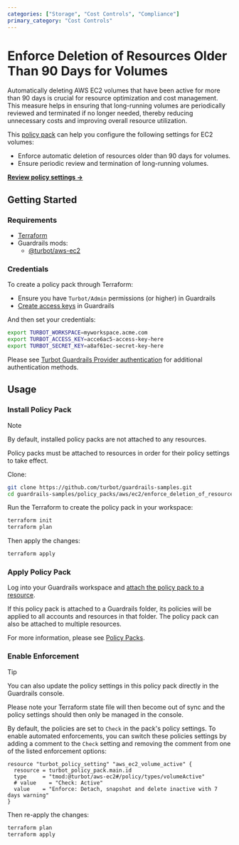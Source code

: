 ```yaml
---
categories: ["Storage", "Cost Controls", "Compliance"]
primary_category: "Cost Controls"
---
```


# Enforce Deletion of Resources Older Than 90 Days for Volumes

Automatically deleting AWS EC2 volumes that have been active for more than 90 days is crucial for resource optimization and cost management. This measure helps in ensuring that long-running volumes are periodically reviewed and terminated if no longer needed, thereby reducing unnecessary costs and improving overall resource utilization.

This [policy pack](https://turbot.com/guardrails/docs/concepts/resources/smart-folders) can help you configure the following settings for EC2 volumes:

- Enforce automatic deletion of resources older than 90 days for volumes.
- Ensure periodic review and termination of long-running volumes.

**[Review policy settings →](https://hub-guardrails-turbot-com-git-development-turbot.vercel.app/policy-packs/enforce_deletion_of_resources_older_than_90_days_for_volumes/settings)**

## Getting Started

### Requirements

- [Terraform](https://developer.hashicorp.com/terraform/tutorials/aws-get-started/install-cli)
- Guardrails mods:
  - [@turbot/aws-ec2](https://hub-guardrails-turbot-com-git-development-turbot.vercel.app/aws/mods/aws-ec2)

### Credentials

To create a policy pack through Terraform:

- Ensure you have `Turbot/Admin` permissions (or higher) in Guardrails
- [Create access keys](https://turbot.com/guardrails/docs/guides/iam/access-keys#generate-a-new-guardrails-api-access-key) in Guardrails

And then set your credentials:

```sh
export TURBOT_WORKSPACE=myworkspace.acme.com
export TURBOT_ACCESS_KEY=acce6ac5-access-key-here
export TURBOT_SECRET_KEY=a8af61ec-secret-key-here
```

Please see [Turbot Guardrails Provider authentication](https://registry.terraform.io/providers/turbot/turbot/latest/docs#authentication) for additional authentication methods.

## Usage

### Install Policy Pack

> [!NOTE]
> By default, installed policy packs are not attached to any resources.
>
> Policy packs must be attached to resources in order for their policy settings to take effect.

Clone:

```sh
git clone https://github.com/turbot/guardrails-samples.git
cd guardrails-samples/policy_packs/aws/ec2/enforce_deletion_of_resources_older_than_90_days_for_volumes
```

Run the Terraform to create the policy pack in your workspace:

```sh
terraform init
terraform plan
```

Then apply the changes:

```sh
terraform apply
```

### Apply Policy Pack

Log into your Guardrails workspace and [attach the policy pack to a resource](https://turbot.com/guardrails/docs/guides/working-with-folders/smart#attach-a-smart-folder-to-a-resource).

If this policy pack is attached to a Guardrails folder, its policies will be applied to all accounts and resources in that folder. The policy pack can also be attached to multiple resources.

For more information, please see [Policy Packs](https://turbot.com/guardrails/docs/concepts/resources/smart-folders).

### Enable Enforcement

> [!TIP]
> You can also update the policy settings in this policy pack directly in the Guardrails console.
>
> Please note your Terraform state file will then become out of sync and the policy settings should then only be managed in the console.

By default, the policies are set to `Check` in the pack's policy settings. To enable automated enforcements, you can switch these policies settings by adding a comment to the `Check` setting and removing the comment from one of the listed enforcement options:

```hcl
resource "turbot_policy_setting" "aws_ec2_volume_active" {
  resource = turbot_policy_pack.main.id
  type     = "tmod:@turbot/aws-ec2#/policy/types/volumeActive"
  # value    = "Check: Active"
  value    = "Enforce: Detach, snapshot and delete inactive with 7 days warning"
}
```

Then re-apply the changes:

```sh
terraform plan
terraform apply
```
